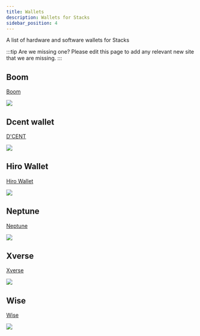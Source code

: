 ```yaml
---
title: Wallets
description: Wallets for Stacks
sidebar_position: 4
---
```


A list of hardware and software wallets for Stacks

:::tip Are we missing one?
Please edit this page to add any relevant new site that we are missing.
:::

## Boom

[Boom](https://boom.money)

![](/img/sh_boom.png)

## Dcent wallet

[D'CENT](https://dcentwallet.com)

![](/img/sh_dcent.png)
## Hiro Wallet

[Hiro Wallet](https://www.hiro.so/wallet)

![](/img/sh_hirowallet.png)

## Neptune

[Neptune](https://neptunewallet.io)

![](/img/sh_neptunewallet.png)

## Xverse

[Xverse](https://www.xverse.app/)

![](/img/sh_xverse.png)

## Wise

[Wise](https://wiseapp.id)

![](/img/sh_wiseapp.png)